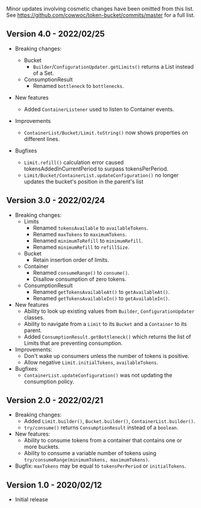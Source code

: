 Minor updates involving cosmetic changes have been omitted from this list.
See https://github.com/cowwoc/token-bucket/commits/master for a full list.

## Version 4.0 - 2022/02/25

* Breaking changes:
    * Bucket
        * `Builder`/`ConfigurationUpdater.getLimits()` returns a List instead of a Set.
    * ConsumptionResult
        * Renamed `bottleneck` to `bottlenecks`.

* New features
    * Added `ContainerListener` used to listen to Container events.

* Improvements
    * `ContainerList/Bucket/Limit.toString()` now shows properties on different lines.

* Bugfixes
    * `Limit.refill()` calculation error caused tokensAddedInCurrentPeriod to surpass tokensPerPeriod.
    * `Limit/Bucket/ContainerList.updateConfiguration()` no longer updates the bucket's position in the
      parent's list

## Version 3.0 - 2022/02/24

* Breaking changes:
    * Limits
        * Renamed `tokensAvailable` to `availableTokens`.
        * Renamed `maxTokens` to `maximumTokens`.
        * Renamed `minimumToRefill` to `minimumRefill`.
        * Renamed `minimumRefill` to `refillSize`.
    * Bucket
        * Retain insertion order of limits.
    * Container
        * Renamed `consumeRange()` to `consume()`.
        * Disallow consumption of zero tokens.
    * ConsumptionResult
        * Renamed `getTokensAvailableAt()` to `getAvailableAt()`.
        * Renamed `getTokensAvailableIn()` to `getAvailableIn()`.
* New features
    * Ability to look up existing values from `Builder`, `ConfigurationUpdater` classes.
    * Ability to navigate from a `Limit` to its `Bucket` and a `Container` to its parent.
    * Added `ConsumptionResult.getBottleneck()` which returns the list of Limits that are preventing
      consumption.
* Improvements:
    * Don't wake up consumers unless the number of tokens is positive.
    * Allow negative `Limit.initialTokens`, `availableTokens`.
* Bugfixes:
    * `ContainerList.updateConfiguration()` was not updating the consumption policy.

## Version 2.0 - 2022/02/21

* Breaking changes:
    * Added `Limit.builder()`, `Bucket.builder()`, `ContainerList.builder()`.
    * `try/consume()` returns `ConsumptionResult` instead of a `boolean`.
* New features:
    * Ability to consume tokens from a container that contains one or more buckets.
    * Ability to consume a variable number of tokens using `try/consumeRange(minimumTokens, maximumTokens)`.
* Bugfix: `maxTokens` may be equal to `tokensPerPeriod` or `initialTokens`.

## Version 1.0 - 2020/02/12

* Initial release